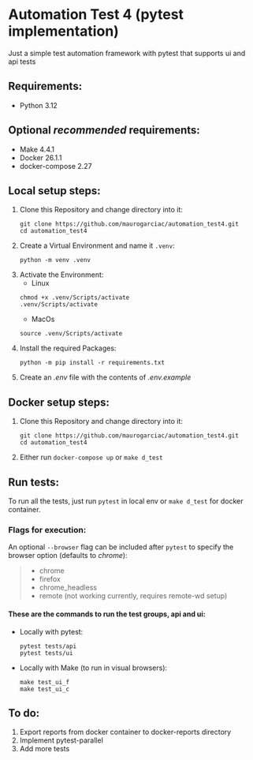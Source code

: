 # Automation Test 4 (pytest implementation)

Just a simple test automation framework with pytest that supports ui and api tests

## Requirements:

* Python 3.12

## Optional *recommended* requirements:

* Make 4.4.1
* Docker 26.1.1
* docker-compose 2.27

## Local setup steps:

1. Clone this Repository and change directory into it:
    ```shell
    git clone https://github.com/maurogarciac/automation_test4.git
    cd automation_test4
    ```
2. Create a Virtual Environment and name it `.venv`:
    ```shell
    python -m venv .venv
    ```
3. Activate the Environment:
    - Linux
    ```shell
    chmod +x .venv/Scripts/activate
    .venv/Scripts/activate
    ```
    - MacOs
    ```shell
    source .venv/Scripts/activate
    ```
4. Install the required Packages:
    ```shell
    python -m pip install -r requirements.txt
    ``` 
5. Create an *.env* file with the contents of *.env.example*

## Docker setup steps:
1. Clone this Repository and change directory into it:
    ```shell
    git clone https://github.com/maurogarciac/automation_test4.git
    cd automation_test4
    ```

2. Either run `docker-compose up` or `make d_test`

## Run tests:  
To run all the tests, just run `pytest` in local env or `make d_test` for docker container.  

### Flags for execution:
An optional `--browser` flag can be included after `pytest` to specify the browser option (defaults to *chrome*):  

> * chrome
> * firefox
> * chrome_headless
> * remote (not working currently, requires remote-wd setup)
    
#### These are the commands to run the test groups, __api__ and __ui__: 

- Locally with pytest:
    ```shell
    pytest tests/api
    pytest tests/ui
    ```
- Locally with Make (to run in visual browsers):
    ```shell
    make test_ui_f
    make test_ui_c
    ```

## To do:

1. Export reports from docker container to docker-reports directory
2. Implement pytest-parallel
3. Add more tests